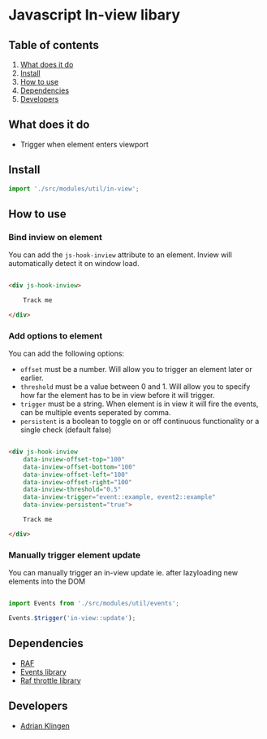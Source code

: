 
# Javascript In-view libary

## Table of contents
1. [What does it do](#markdown-header-what-does-it-do)
2. [Install](#markdown-header-install)
3. [How to use](#markdown-header-how-to-use)
4. [Dependencies](#markdown-header-dependencies)
5. [Developers](#markdown-header-developers)


## What does it do
* Trigger when element enters viewport

## Install

```javascript
import './src/modules/util/in-view';
```

## How to use

### Bind inview on element

You can add the `js-hook-inview` attribute to an element. Inview will automatically detect it on window load.
```html

<div js-hook-inview>

    Track me

</div>

```

### Add options to element

You can add the following options:

* `offset` must be a number. Will allow you to trigger an element later or earlier.
* `threshold` must be a value between 0 and 1. Will allow you to specify how far the element has to be in view before it will trigger.
* `trigger` must be a string. When element is in view it will fire the events, can be multiple events seperated by comma.
* `persistent` is a boolean to toggle on or off continuous functionality or a single check (default false)

```html

<div js-hook-inview
    data-inview-offset-top="100"
    data-inview-offset-bottom="100"
    data-inview-offset-left="100"
    data-inview-offset-right="100"
    data-inview-threshold="0.5"
    data-inview-trigger="event::example, event2::example"
    data-inview-persistent="true">

    Track me

</div>

```

### Manually trigger element update
You can manually trigger an in-view update ie. after lazyloading new elements into the DOM

```javascript

import Events from './src/modules/util/events';

Events.$trigger('in-view::update');

```

## Dependencies
* [RAF](https://www.npmjs.com/package/raf)
* [Events library](/utilities/events/)
* [Raf throttle library](/utilities/raf-throttle/)

## Developers
* [Adrian Klingen](mailto:adrian@tamtam.nl)
